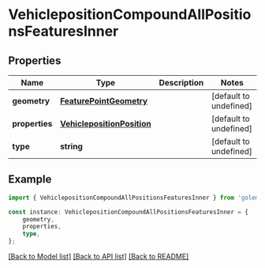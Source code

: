 # VehiclepositionCompoundAllPositionsFeaturesInner


## Properties

Name | Type | Description | Notes
------------ | ------------- | ------------- | -------------
**geometry** | [**FeaturePointGeometry**](FeaturePointGeometry.md) |  | [default to undefined]
**properties** | [**VehiclepositionPosition**](VehiclepositionPosition.md) |  | [default to undefined]
**type** | **string** |  | [default to undefined]

## Example

```typescript
import { VehiclepositionCompoundAllPositionsFeaturesInner } from 'golemio-public-transport-api';

const instance: VehiclepositionCompoundAllPositionsFeaturesInner = {
    geometry,
    properties,
    type,
};
```

[[Back to Model list]](../README.md#documentation-for-models) [[Back to API list]](../README.md#documentation-for-api-endpoints) [[Back to README]](../README.md)
